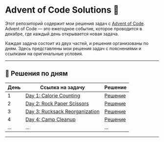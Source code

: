 # Advent of Code Solutions 🎄

Этот репозиторий содержит мои решения задач с [Advent of Code](https://adventofcode.com/).  
Advent of Code — это ежегодное событие, которое проводится в декабре, где каждый день открывается новая задача.

Каждая задача состоит из двух частей, и решения организованы по дням. Здесь представлены мои решения задач с пояснениями и ссылками на оригинальные условия.

---

## 📅 Решения по дням

| День  | Ссылка на задачу                          | Решение                                  |
|-------|------------------------------------------|------------------------------------------|
| 1     | [Day 1: Calorie Counting](https://adventofcode.com/2024/day/1)  | [Решение](./day01/solution.swift)        |
| 2     | [Day 2: Rock Paper Scissors](https://adventofcode.com/2024/day/2)  | [Решение](./day02/solution.swift)        |
| 3     | [Day 3: Rucksack Reorganization](https://adventofcode.com/2024/day/3)  | [Решение](./day03/solution.swift)        |
| 4     | [Day 4: Camp Cleanup](https://adventofcode.com/2024/day/4)  | [Решение](./day04/solution.swift)        |
| ...   | ...                                      | ...                                      |

---

